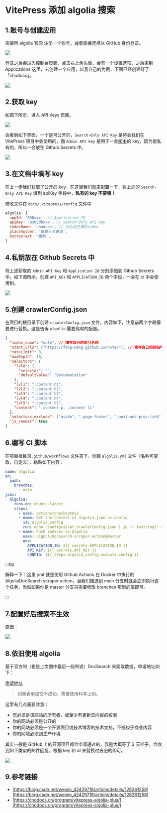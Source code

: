# VitePress 添加 algolia 搜索

## 1.账号与创建应用

需要再 algolia 官网 注册一个账号，或者直接选择以 GitHub 身份登录。

![](asserts/2.png)

登录之后会进入控制台页面，点击右上角头像，会有一个设置选项，之后来到 Applications 这里，去创建一个应用，以我自己的为例，下图已经创建好了「chodocs」。

![](asserts/3.png)

## 2.获取 key

如图下所示，进入 API Keys 页面。

![](asserts/4.png)

会看到如下界面，一个是可公开的，`Search-Only API Key` 是待会我们在 VitePress 项目中会使用的，而 `Admin API Key` 是用于一会[爬虫](https://so.csdn.net/so/search?q=爬虫&spm=1001.2101.3001.7020)的 key，因为是私有的，所以一会放在 Github Secrets 中。

![](asserts/5.png)

## 3.在文档中填写 key

在上一步我们获取了公开的 key，在这里我们就来配置一下，将上述的 `Search-Only API Key` 填到 apiKey 字段中，**私有的 key 不要填！**

修改文件在 `docs/.vitepress/config` 文件中

```js
algolia: {
  appId: 'RDDxxx', // Application ID
  apiKey: '9302dbxxx', // Search-Only API Key
  indexName: 'chodocs', // 为你自己填的index
  placeholder: '请输入关键词',
  buttonText: '搜索',
}
```

## 4.私钥放在 Github Secrets 中

将上述获取的 `Admin API Key` 和 `Application ID` 分别添加到 Github Secrets 中，如下图所示，创建 `API_KEY` 和 `APPLICATION_ID` 两个字段，一会在 ci 中会使用到。

![](asserts/6.png)

## 5.创建 crawlerConfig.json

在项目的根目录下创建 `crawlerConfig.json` 文件，内容如下，注意前两个字段需要进行替换。这是告诉 `algolia` 需要爬取的配置。

```json
{
  "index_name": "note", // 填写自己的索引名称
  "start_urls": ["https://fang-kang.github.io/note/"], // 填写自己的网站地址
  "rateLimit": 8,
  "maxDepth": 10,
  "selectors": {
    "lvl0": {
      "selector": "",
      "defaultValue": "Documentation"
    },
    "lvl1": ".content h1",
    "lvl2": ".content h2",
    "lvl3": ".content h3",
    "lvl4": ".content h4",
    "lvl5": ".content h5",
    "content": ".content p, .content li"
  },
  "selectors_exclude": ["aside", ".page-footer", ".next-and-prev-link", ".table-of-contents"],
  "js_render": true
}
```

## 6.编写 CI 脚本

在项目根目录`.github/workflows` 文件夹下，创建 `algolia.yml` 文件（名称可更改，自定义），粘贴如下内容：

```yaml
name: algolia
on:
  push:
    branches:
      - main
jobs:
  algolia:
    runs-on: ubuntu-latest
    steps:
      - uses: actions/checkout@v2
      - name: Get the content of algolia.json as config
        id: algolia_config
        run: echo "config=$(cat crawlerConfig.json | jq -r tostring)" >> $GITHUB_OUTPUT
      - name: Push indices to Algolia
        uses: signcl/docsearch-scraper-action@master
        env:
          APPLICATION_ID: ${{ secrets.APPLICATION_ID }}
          API_KEY: ${{ secrets.API_KEY }}
          CONFIG: ${{ steps.algolia_config.outputs.config }}
```

:::tip

解释一下：这里 yml 就是使用 Github Actions 在 Docker 中执行的 AlgoliaDocSearch scraper action，当我们推送到 main 分支时就会立即执行这个任务，当然如果你是 master 分支只需要修改 branches 那里的值即可。

:::

## 7.配置好后搜索不生效

原因：

![](asserts/8.jpg)

## 8.依旧使用 algolia

基于官方的（也是上文图中最后一段所说）DocSearch 来爬取数据，申请地址如下：

[申请地址](https://docsearch.algolia.com/apply/)

> 如果表单提交不成功，需要使用科学上网。

这里有几点需要注意：

- 您必须是该网站的所有者，或至少有更新其内容的权限
- 你的网站必须是公开的
- 你的网站必须是一个开源项目或技术博客的技术文档，不授权于商业内容
- 你的网站必须到生产环境

其实一般是 GitHub 上的开源项目都会申请通过的，我是大概等了 2 天样子，会收到如下类似的邮件回复，根据 key 和 id 来替换过去旧的即可。

![](asserts/7.png)

## 9.参考链接

- [https://blog.csdn.net/weixin_42429718/article/details/128361258](https://blog.csdn.net/weixin_42429718/article/details/128361258)
- [https://chodocs.cn/program/vitepress-algolia-plus/](https://chodocs.cn/program/vitepress-algolia-plus/)
